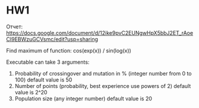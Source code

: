 # HW1
Отчет: https://docs.google.com/document/d/12ike9pvC2EUNgwHpX5bbJ2ET_rAoeCI9EBWzuGCVsmc/edit?usp=sharing 

 Find maximum of function: cos(exp(x)) / sin(log(x))

 Executable can take 3 arguments:

1. Probability of crossingover and mutation in % (integer number from 0 to 100) default value is 50 
1. Number of points (probability, best experience use powers of 2) default value is 2^20 
1. Population size (any integer number) default value is 20
 
